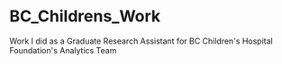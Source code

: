 # BC_Childrens_Work
Work I did as a Graduate Research Assistant for BC Children's Hospital Foundation's Analytics Team 
